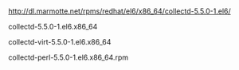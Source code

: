 # 
http://dl.marmotte.net/rpms/redhat/el6/x86_64/collectd-5.5.0-1.el6/


collectd-5.5.0-1.el6.x86_64

collectd-virt-5.5.0-1.el6.x86_64

collectd-perl-5.5.0-1.el6.x86_64.rpm
